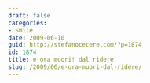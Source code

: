```yaml
---
draft: false
categories:
- Smile
date: 2009-06-10
guid: http://stefanocecere.com/?p=1874
id: 1874
title: e ora muori! dal ridere
slug: /2009/06/e-ora-muori-dal-ridere/
---
```


